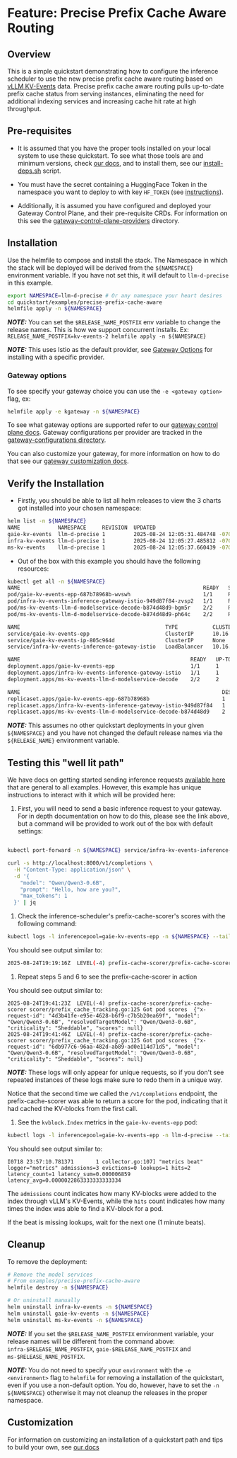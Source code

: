 # Feature: Precise Prefix Cache Aware Routing

## Overview

This is a simple quickstart demonstrating how to configure the inference scheduler to use the new precise prefix cache aware routing based on [vLLM KV-Events](https://github.com/vllm-project/vllm/issues/16669) data. Precise prefix cache aware routing pulls up-to-date prefix cache status from serving instances, eliminating the need for additional indexing services and increasing cache hit rate at high throughput.

## Pre-requisites

- It is assumed that you have the proper tools installed on your local system to use these quickstart. To see what those tools are and minimum versions, check [our docs](../../dependencies/README.md#required-tools), and to install them, see our [install-deps.sh](../../dependencies/install-deps.sh) script.

- You must have the secret containing a HuggingFace Token in the namespace you want to deploy to with key `HF_TOKEN` (see [instructions](../../dependencies/README.md#huggingface-token)).

- Additionally, it is assumed you have configured and deployed your Gateway Control Plane, and their pre-requisite CRDs. For information on this see the [gateway-control-plane-providers](../../gateway-control-plane-providers/) directory.

## Installation

Use the helmfile to compose and install the stack. The Namespace in which the stack will be deployed will be derived from the `${NAMESPACE}` environment variable. If you have not set this, it will default to `llm-d-precise` in this example.

```bash
export NAMESPACE=llm-d-precise # Or any namespace your heart desires
cd quickstart/examples/precise-prefix-cache-aware
helmfile apply -n ${NAMESPACE}
```

**_NOTE:_** You can set the `$RELEASE_NAME_POSTFIX` env variable to change the release names. This is how we support concurrent installs. Ex: `RELEASE_NAME_POSTFIX=kv-events-2 helmfile apply -n ${NAMESPACE}`

**_NOTE:_** This uses Istio as the default provider, see [Gateway Options](./README.md#gateway-options) for installing with a specific provider.

### Gateway options

To see specify your gateway choice you can use the `-e <gateway option>` flag, ex:

```bash
helmfile apply -e kgateway -n ${NAMESPACE}
```

To see what gateway options are supported refer to our [gateway control plane docs](../../gateway-control-plane-providers/README.md#supported-providers). Gateway configurations per provider are tracked in the [gateway-configurations directory](../common/gateway-configurations/).

You can also customize your gateway, for more information on how to do that see our [gateway customization docs](../../docs/customizing-your-gateway.md).

## Verify the Installation

- Firstly, you should be able to list all helm releases to view the 3 charts got installed into your chosen namespace:

```bash
helm list -n ${NAMESPACE}
NAME            NAMESPACE     REVISION  UPDATED                               STATUS    CHART                     APP VERSION
gaie-kv-events  llm-d-precise 1         2025-08-24 12:05:31.484748 -0700 PDT  deployed  inferencepool-v0.5.1      v0.5.1
infra-kv-events llm-d-precise 1         2025-08-24 12:05:27.485812 -0700 PDT  deployed  llm-d-infra-v1.3.0        v0.3.0
ms-kv-events    llm-d-precise 1         2025-08-24 12:05:37.660439 -0700 PDT  deployed  llm-d-modelservice-v0.2.7 v0.2.0
```

- Out of the box with this example you should have the following resources:

```bash
kubectl get all -n ${NAMESPACE}
NAME                                                          READY   STATUS    RESTARTS   AGE
pod/gaie-kv-events-epp-687b78968b-wvswh                       1/1     Running   0          80s
pod/infra-kv-events-inference-gateway-istio-949d87f84-zvsp2   1/1     Running   0          85s
pod/ms-kv-events-llm-d-modelservice-decode-b874d48d9-bgm5r    2/2     Running   0          75s
pod/ms-kv-events-llm-d-modelservice-decode-b874d48d9-ph64c    2/2     Running   0          75s

NAME                                              TYPE           CLUSTER-IP   EXTERNAL-IP   PORT(S)                        AGE
service/gaie-kv-events-epp                        ClusterIP      10.16.2.44   <none>        9002/TCP,9090/TCP,5557/TCP     81s
service/gaie-kv-events-ip-805c964d                ClusterIP      None         <none>        54321/TCP                      75s
service/infra-kv-events-inference-gateway-istio   LoadBalancer   10.16.1.30   10.16.4.2     15021:32033/TCP,80:39332/TCP   86s

NAME                                                      READY   UP-TO-DATE   AVAILABLE   AGE
deployment.apps/gaie-kv-events-epp                        1/1     1            1           81s
deployment.apps/infra-kv-events-inference-gateway-istio   1/1     1            1           86s
deployment.apps/ms-kv-events-llm-d-modelservice-decode    2/2     2            2           76s

NAME                                                                DESIRED   CURRENT   READY   AGE
replicaset.apps/gaie-kv-events-epp-687b78968b                       1         1         1       81s
replicaset.apps/infra-kv-events-inference-gateway-istio-949d87f84   1         1         1       86s
replicaset.apps/ms-kv-events-llm-d-modelservice-decode-b874d48d9    2         2         2       76s
```

**_NOTE:_** This assumes no other quickstart deployments in your given `${NAMESPACE}` and you have not changed the default release names via the `${RELEASE_NAME}` environment variable.

## Testing this "well lit path"

We have docs on getting started sending inference requests [available here](../../docs/getting-started-inferencing.md) that are general to all examples. However, this example has unique instructions to interact with it which will be provided here:

1. First, you will need to send a basic inference request to your gateway. For in depth documentation on how to do this, please see the link above, but a command will be provided to work out of the box with default settings:

```bash

kubectl port-forward -n ${NAMESPACE} service/infra-kv-events-inference-gateway-istio 8000:80

curl -s http://localhost:8000/v1/completions \
  -H "Content-Type: application/json" \
  -d '{
    "model": "Qwen/Qwen3-0.6B",
    "prompt": "Hello, how are you?",
    "max_tokens": 1
  }' | jq
```

1. Check the inference-scheduler's prefix-cache-scorer's scores with the following command:

```bash
kubectl logs -l inferencepool=gaie-kv-events-epp -n ${NAMESPACE} --tail 100 | grep "Got pod scores"
```

You should see output similar to:

```bash
2025-08-24T19:19:16Z  LEVEL(-4) prefix-cache-scorer/prefix-cache-scorer scorer/prefix_cache_tracking.go:125 Got pod scores  {"x-request-id": "28b10175-d1f3-45c4-b970-a13dfc6811e3", "model": "Qwen/Qwen3-0.6B", "resolvedTargetModel": "Qwen/Qwen3-0.6B", "criticality": "Sheddable", "scores": null}
```

1. Repeat steps 5 and 6 to see the prefix-cache-scorer in action

You should see output similar to:

```log
2025-08-24T19:41:23Z  LEVEL(-4) prefix-cache-scorer/prefix-cache-scorer scorer/prefix_cache_tracking.go:125 Got pod scores  {"x-request-id": "4d3b41fe-e95e-4628-b6f9-c7b5b20ea69f", "model": "Qwen/Qwen3-0.6B", "resolvedTargetModel": "Qwen/Qwen3-0.6B", "criticality": "Sheddable", "scores": null}
2025-08-24T19:41:46Z  LEVEL(-4) prefix-cache-scorer/prefix-cache-scorer scorer/prefix_cache_tracking.go:125 Got pod scores  {"x-request-id": "6db977c6-96aa-482d-ab89-ad0e114d71d5", "model": "Qwen/Qwen3-0.6B", "resolvedTargetModel": "Qwen/Qwen3-0.6B", "criticality": "Sheddable", "scores": null}
```

**_NOTE:_** These logs will only appear for unique requests, so if you don't see repeated instances of these logs make sure to redo them in a unique way.

Notice that the second time we called the `/v1/completions` endpoint, the prefix-cache-scorer was able to return a score for the pod,
indicating that it had cached the KV-blocks from the first call.

1. See the `kvblock.Index` metrics in the `gaie-kv-events-epp` pod:

```bash
kubectl logs -l inferencepool=gaie-kv-events-epp -n llm-d-precise --tail 100 | grep "metrics beat"
```

You should see output similar to:

```log
I0718 23:57:10.781371       1 collector.go:107] "metrics beat" logger="metrics" admissions=3 evictions=0 lookups=1 hits=2 latency_count=1 latency_sum=0.000006859 latency_avg=0.0000022863333333333334
```

The `admissions` count indicates how many KV-blocks were added to the index through vLLM's KV-Events,
while the `hits` count indicates how many times the index was able to find a KV-block for a pod.

If the beat is missing lookups, wait for the next one (1 minute beats).

## Cleanup

To remove the deployment:

```bash
# Remove the model services
# From examples/precise-prefix-cache-aware
helmfile destroy -n ${NAMESPACE}

# Or uninstall manually
helm uninstall infra-kv-events -n ${NAMESPACE}
helm uninstall gaie-kv-events -n ${NAMESPACE}
helm uninstall ms-kv-events -n ${NAMESPACE}
```

**_NOTE:_** If you set the `$RELEASE_NAME_POSTFIX` environment variable, your release names will be different from the command above: `infra-$RELEASE_NAME_POSTFIX`, `gaie-$RELEASE_NAME_POSTFIX` and `ms-$RELEASE_NAME_POSTFIX`.

**_NOTE:_** You do not need to specify your `environment` with the `-e <environment>` flag to `helmfile` for removing a installation of the quickstart, even if you use a non-default option. You do, however, have to set the `-n ${NAMESPACE}` otherwise it may not cleanup the releases in the proper namespace.

## Customization

For information on customizing an installation of a quickstart path and tips to build your own, see [our docs](../../docs/customizing-a-quickstart-inference-stack.md)
